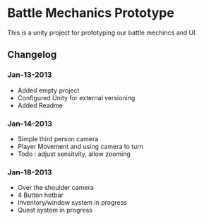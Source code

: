 # Battle Mechanics Prototype #

This is a unity project for prototyping our battle mechincs and UI.

## Changelog ##

### Jan-13-2013 ###

* Added empty project
* Configured Unity for external versioning
* Added Readme

### Jan-14-2013 ###

* Simple third person camera
* Player Movement and using camera to turn
* Todo : adjust sensitvity, allow zooming 

### Jan-18-2013 ###

* Over the shoulder camera
* 4 Button hotbar
* Inventory/window system in progress
* Quest system in progress